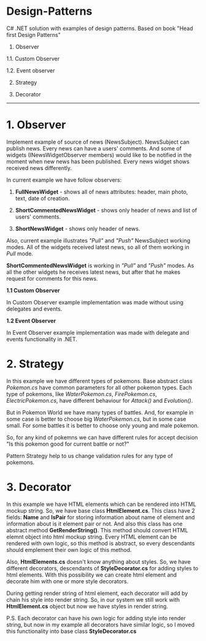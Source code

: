 # Design-Patterns
C# .NET solution with examples of design patterns. Based on book "Head first Design Patterns"

1. Observer

  1.1. Custom Observer
  
  1.2. Event observer
  
2. Strategy

3. Decorator

---------------------------------------------
# 1. Observer
Implement example of source of news (NewsSubject). NewsSubject can publish news. Every news can have a users' comments.
And some of widgets (INewsWidgetObserver members) would like to be notified in the moment when new news has been published. Every news widget shows received news differently.

In current example we have follow observers:

1) **FullNewsWidget** - shows all of news attributes: header, main photo, text, date of creation.

2) **ShortCommentedNewsWidget** - shows only header of news and list of users' comments.

3) **ShortNewsWidget** - shows only header of news.

Also, current example illustrates *"Pull"* and *"Push"* NewsSubject working modes. All of the widgets received latest news, so all of them working in *Pull* mode.

**ShortCommentedNewsWidget** is working in *"Pull"* and *"Push"* modes. As all the other widgets he receives latest news, but after that he makes request for comments for this news.

**1.1 Custom Observer**

In Custom Observer example implementation was made without using delegates and events.

**1.2 Event Observer**

In Event Observer example implementation was made with delegate and events functionality in .NET.

# 2. Strategy

In this example we have different types of pokemons. Base abstract class *Pokemon.cs* have common parameters for all other pokemon types. Each type of pokemons, like *WaterPokemon.cs*, *FirePokemon.cs*, *ElectricPokemon.cs*, have different behaviour for *Attack()* and *Evolution()*.

But in Pokemon World we have many types of battles. And, for example in some case is better to choose big *WaterPokemon.cs*, but in some case small. For some battles it is better to choose only young and male pokemon. 

So, for any kind of pokemns we can have different rules for accept decision "Is this pokemon good for current battle or not?"

Pattern Strategy help to us change validation rules for any type of pokemons.

# 3. Decorator

In this example we have HTML elements which can be rendered into HTML mockup string. So, we have base class **HtmlElement.cs**. This class have 2 fields: **Name** and **IsPair** for storing information about name of element and information about is it element pair or not. And also this class has one abstract method **GetRenderString()**. This method should convert HTML elemnt object into html mockup string. Every HTML element can be rendered with own logic, so this method is abstract, so every descendants should emplement their own logic of this method.

Also, **HtmlElements.cs** doesn't know anything about styles. So, we have different decorators, descendants of **StyleDecorator.cs** for adding styles to html elements. With this possibility we can create html element and  decorate him with one or more style decorators. 

During getting render string of html element, each decorator will add by chain his style into render string. So, in our system we still work with **HtmlElement.cs** object but now we have styles in render string.

P.S. Each decorator can have his own logic for adding style into render string, but now in my example all decorators have similar logic, so I moved this functionality into base class **StyleDecorator.cs**
